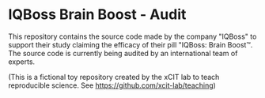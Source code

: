 # IQBoss Brain Boost - Audit

This repository contains the source code made by the company "IQBoss" to support their study claiming the efficacy of their pill "IQBoss: Brain Boost™. The source code is currently being audited by an international team of experts.

(This is a fictional toy repository created by the xCIT lab to teach reproducible science. See https://github.com/xcit-lab/teaching)
